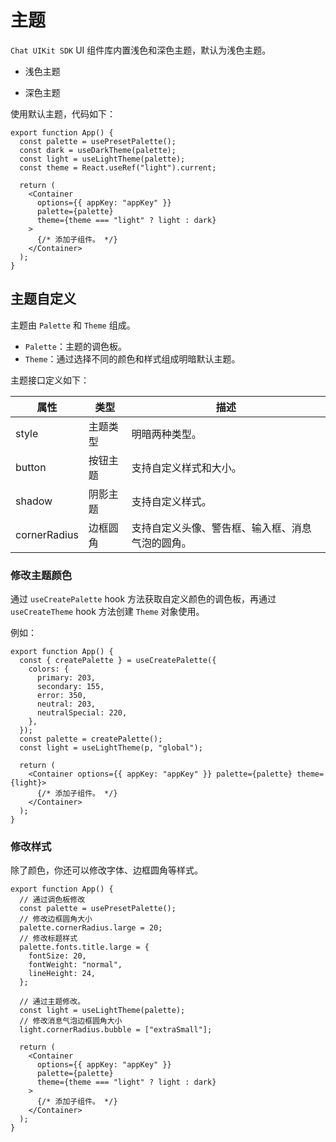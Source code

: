 # 主题

<Toc />

`Chat UIKit SDK` UI 组件库内置浅色和深色主题，默认为浅色主题。

- 浅色主题

<ImageGallery>
  <ImageItem src="/images/uikit/chatuikit/ios/light_mode.png" title="浅色主题" />
</ImageGallery>

- 深色主题

<ImageGallery>
  <ImageItem src="/images/uikit/chatuikit/ios/dark_mode.png" title="深色主题" />
</ImageGallery>

使用默认主题，代码如下：

```tsx
export function App() {
  const palette = usePresetPalette();
  const dark = useDarkTheme(palette);
  const light = useLightTheme(palette);
  const theme = React.useRef("light").current;

  return (
    <Container
      options={{ appKey: "appKey" }}
      palette={palette}
      theme={theme === "light" ? light : dark}
    >
      {/* 添加子组件。 */}
    </Container>
  );
}
```

## 主题自定义

主题由 `Palette` 和 `Theme` 组成。

- `Palette`：主题的调色板。
- `Theme`：通过选择不同的颜色和样式组成明暗默认主题。

主题接口定义如下：

| 属性    | 类型     | 描述                                      |
| ------------ | -------- | ------------------------------------------------ |
| style        | 主题类型 | 明暗两种类型。                                   |
| button       | 按钮主题 | 支持自定义样式和大小。                           |
| shadow       | 阴影主题 | 支持自定义样式。                                 |
| cornerRadius | 边框圆角 | 支持自定义头像、警告框、输入框、消息气泡的圆角。 |

### 修改主题颜色

通过 `useCreatePalette` hook 方法获取自定义颜色的调色板，再通过 `useCreateTheme` hook 方法创建 `Theme` 对象使用。

例如：

```tsx
export function App() {
  const { createPalette } = useCreatePalette({
    colors: {
      primary: 203,
      secondary: 155,
      error: 350,
      neutral: 203,
      neutralSpecial: 220,
    },
  });
  const palette = createPalette();
  const light = useLightTheme(p, "global");

  return (
    <Container options={{ appKey: "appKey" }} palette={palette} theme={light}>
      {/* 添加子组件。 */}
    </Container>
  );
}
```

### 修改样式

除了颜色，你还可以修改字体、边框圆角等样式。

```tsx
export function App() {
  // 通过调色板修改
  const palette = usePresetPalette();
  // 修改边框圆角大小
  palette.cornerRadius.large = 20;
  // 修改标题样式
  palette.fonts.title.large = {
    fontSize: 20,
    fontWeight: "normal",
    lineHeight: 24,
  };

  // 通过主题修改。
  const light = useLightTheme(palette);
  // 修改消息气泡边框圆角大小
  light.cornerRadius.bubble = ["extraSmall"];

  return (
    <Container
      options={{ appKey: "appKey" }}
      palette={palette}
      theme={theme === "light" ? light : dark}
    >
      {/* 添加子组件。 */}
    </Container>
  );
}
```

